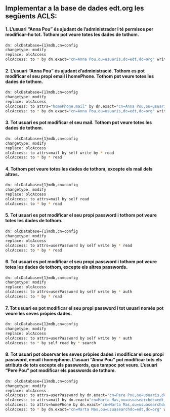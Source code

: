 ## Implementar a la base de dades edt.org les següents ACLS:
#### 1. L’usuari “Anna Pou” és ajudant de l’administrador i té permisos per modificar-ho tot. Tothom pot veure totes les dades de tothom.

```bash
dn: olcDatabase={1}mdb,cn=config
changetype: modify
replace: olcAccess
olcAccess: to * by dn.exact="cn=Anna Pou,ou=usuaris,dc=edt,dc=org" write by * read
```

#### 2. L’usuari “Anna Pou” és ajudant d’administració. Tothom es pot modificar el seu propi email i homePhone. Tothom pot veure totes les dades de tothom.


```bash
dn: olcDatabase={1}mdb,cn=config
changetype: modify
replace: olcAccess
olcAccess: to attrs="homePhone,mail" by dn.exact="cn=Anna Pou,ou=usuarisdc=edt,dc=org" write by self write by * read
olcAccess: to * by dn.exact="cn=Anna Pou,ou=usuaris,dc=edt,dc=org" write by * read
```

#### 3. Tot usuari es pot modificar el seu mail. Tothom pot veure totes les dades de tothom.

```bash
dn: olcDatabase={1}mdb,cn=config
changetype: modify
replace: olcAccess
olcAccess: to attrs=mail by self write by * read
olcAccess: to * by * read
```

#### 4. Tothom pot veure totes les dades de tothom, excepte els mail dels altres.

```bash
dn: olcDatabase={1}mdb,cn=config
changetype: modify
replace: olcAccess
olcAccess: to attrs=mail by self read
olcAccess: to * by * read
```

#### 5. Tot usuari es pot modificar el seu propi password i tothom pot veure totes les dades de tothom.

```bash
dn: olcDatabase={1}mdb,cn=config
changetype: modify
replace: olcAccess
olcAccess: to attrs=userPassword by self write by * read
olcAccess: to * by * read
```

#### 6. Tot usuari es pot modificar el seu propi password i tothom pot veure totes les dades de tothom, excepte els altres passwords.

```bash
dn: olcDatabase={1}mdb,cn=config
changetype: modify
replace: olcAccess
olcAccess: to attrs=userPassword by self write by * auth
olcAccess: to * by * read
```

#### 7. Tot usuari es pot modificar el seu propi password i tot usuari només pot veure les seves pròpies dades.

```bash
dn: olcDatabase={1}mdb,cn=config
changetype: modify
replace: olcAccess
olcAccess: to attrs=userPassword by self write by * auth
olcAccess: to * by self read by * search
```

#### 8. Tot usuari pot observar les seves pròpies dades i modificar el seu propi password, email i homephone. L’usuari “Anna Pou” pot modificar tots els atributs de tots excepte els passwords, que tampoc pot veure. L’usuari “Pere Pou” pot modificar els passwords de tothom.

```bash
dn: olcDatabase={1}mdb,cn=config
changetype: modify
replace: olcAccess
olcAccess: to attrs=userPassword by dn.exact="cn=Pere Pou,ou=usuaris,dc=edt,dc=org" write by self write by * auth
olcAccess: to attrs=mail by dn.exact="cn=Marta Mas,ou=usuasearchdc=edt,dc=org" write by self write 
olcAccess: to attrs=homePhone by dn.exact="cn=Marta Mas,ou=usuasearchdc=edt,dc=org" write by self write by * search
olcAccess: to * by dn.exact="cn=Marta Mas,ou=usuasearchdc=edt,dc=org" write by by self read
```

